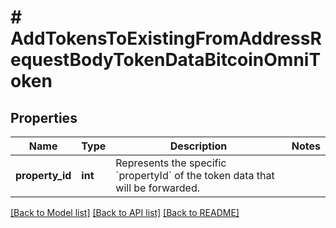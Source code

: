 # # AddTokensToExistingFromAddressRequestBodyTokenDataBitcoinOmniToken

## Properties

Name | Type | Description | Notes
------------ | ------------- | ------------- | -------------
**property_id** | **int** | Represents the specific &#x60;propertyId&#x60; of the token data that will be forwarded. |

[[Back to Model list]](../../README.md#models) [[Back to API list]](../../README.md#endpoints) [[Back to README]](../../README.md)

